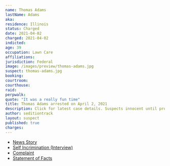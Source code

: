 ```yaml
---
name: Thomas Adams
lastName: Adams
aka:
residence: Illinois
status: Charged
date: 2021-04-02
charged: 2021-04-02
indicted:
age: 39
occupation: Lawn Care
affiliations:
jurisdiction: Federal
image: /images/preview/thomas-adams.jpg
suspect: thomas-adams.jpg
booking:
courtroom:
courthouse:
raid:
perpwalk:
quote: "It was a really fun time"
title: Thomas Adams arrested on April 2, 2021
description: Click for latest case details. Suspects innocent until proven guilty.
author: seditiontrack
layout: suspect
published: true
charges:
---
```

- [News Story](https://www.chicagotribune.com/news/criminal-justice/ct-thomas-adams-springfield-capitol-attack-charges-20210414-55cygahhs5dk7btt2qhhmtig4q-story.html)
- [Self Incrimination (Interview)](https://www.insider.com/men-who-broke-into-the-capitol-describe-a-carnival-atmosphere-2021-1)
- [Complaint](https://extremism.gwu.edu/sites/g/files/zaxdzs2191/f/Thomas%20Adams%20Jr%20Criminal%20Complaint.pdf)
- [Statement of Facts](https://www.justice.gov/usao-dc/case-multi-defendant/file/1389221/download)
